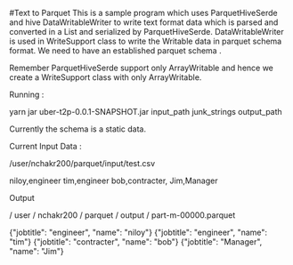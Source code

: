 #Text to Parquet 
This is a sample program which uses ParquetHiveSerde and hive DataWritableWriter to write text format data which is parsed and converted in a List<Object> and serialized by ParquetHiveSerde. DataWritableWriter is used in WriteSupport class to write the Writable data in parquet schema format. We need to have an established parquet schema . 

Remember ParquetHiveSerde support only ArrayWritable and hence we create a WriteSupport class with only ArrayWritable.


Running : 

yarn jar uber-t2p-0.0.1-SNAPSHOT.jar input_path junk_strings output_path

Currently the schema is a static data. 





Current Input Data : 

/user/nchakr200/parquet/input/test.csv

niloy,engineer
tim,engineer
bob,contracter,
Jim,Manager

Output 

/  user / nchakr200 / parquet / output / part-m-00000.parquet

{"jobtitle": "engineer", "name": "niloy"}
{"jobtitle": "engineer", "name": "tim"}
{"jobtitle": "contracter", "name": "bob"}
{"jobtitle": "Manager", "name": "Jim"}



